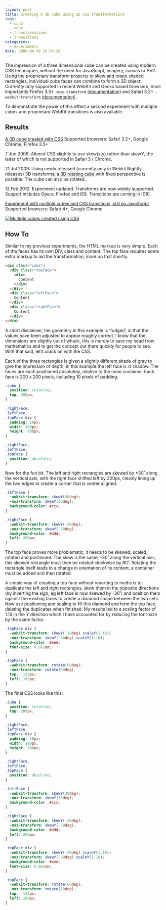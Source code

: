 ```yaml
---
layout: post
title: Creating a 3D Cube using 2D CSS transformations
tags:
  - css3
  - cube
  - transformations
  - transitions
categories:
  - experiments
date: 2009-04-30 15:54:28
---
```


The impression of a three dimensional cube can be created using modern CSS techniques, without the need for JavaScript, imagery, canvas or SVG. Using the proprietary transform property to skew and rotate shaded rectangles, individual cube faces can combine to form a 3D object. Currently only supported in recent WebKit and Gecko based browsers, most importantly Firefox 3.5+ `-moz-transform` ([documentation](https://developer.mozilla.org/En/CSS/CSS_transform_functions)) and Safari 3.2+ `-webkit-transform` ([documentation](https://webkit.org/specs/CSSVisualEffects/CSSTransforms.html)).

To demonstrate the power of this effect a second experiment with multiple cubes and proprietary WebKit transitions is also available.

## Results

[A 3D cube created with CSS](/experiments/cube/)
Supported browsers: Safari 3.2+, Google Chrome, Firefox 3.5+

<time datetime="2009-06-7">7 Jun 2009</time>: Altered CSS slightly to use skew(x,y) rather than skewY, the latter of which is not supported in Safari 3 / Chrome.

<time datetime="2009-07-21">21 Jul 2009</time>: Using newly released (currently only in Webkit Nightly releases) 3D transforms, a [3D rotating cube](/2009-07/animated-css3-cube-interface-using-3d-transforms/) with fixed perspective is possible. The cube can also be rotated.

<time datetime="2012-02-12">12 Feb 2012</time>: Exper­i­ment updated. Transforms are now widely sup­ported. Support includes Opera, Fire­fox and IE9. Transitions are coming in IE10.

[Experiment with multiple cubes and CSS transitions, still no JavaScript](/experiments/cube/multiCubes.html)
Supported browsers: Safari 4+, Google Chrome

[![Multiple cubes created using CSS](http://host.trivialbeing.org/up/small/multiple-cubes-css.png)](http://host.trivialbeing.org/up/multiple-cubes-css.png)

## How To

Similar to my previous experiments, the HTML markup is very simple. Each of the faces has its own DIV, class and content. The top face requires some extra markup to aid the transformation, more on that shortly.

```html
<div class="cube">
  <div class="topFace">
    <div>
      Content
    </div>
  </div>
  <div class="leftFace">
    Content
  </div>
  <div class="rightFace">
    Content
  </div>
</div>
```

A short disclaimer, the geometry in this example is ‘fudged’, in that the values have been adjusted to appear roughly correct. I know that the dimensions are slightly out of whack, this is merely to save my head from mathematics and to get the concept out there quickly for people to see. With that said, let’s crack on with the CSS.

Each of the three rectangles is given a slightly different shade of gray to give the impression of depth, in this example the left face is in shadow. The faces are each positioned absolutely, relative to the cube container. Each face is 200 x 200 pixels, including 10 pixels of padding.

```css
.cube {
  position: relative;
  top: 200px;
}

.rightFace,
.leftFace,
.topFace div {
  padding: 10px;
  width: 180px;
  height: 180px;
}

.rightFace,
.leftFace,
.topFace {
  position: absolute;
}
```

Now for the fun bit. The left and right rectangles are skewed by ±30˚ along the vertical axis, with the right face shifted left by 200px, cleanly lining up the two edges to create a corner that is center aligned.

```css
.leftFace {
  -webkit-transform: skewY(30deg);
  -moz-transform: skewY(30deg);
  background-color: #ccc;
}

.rightFace {
  -webkit-transform: skewY(-30deg);
  -moz-transform: skewY(-30deg);
  background-color: #ddd;
  left: 200px;
}
```

The top face proves more problematic; it needs to be skewed, scaled, rotated and positioned. The skew is the same, -30˚ along the vertical axis, this skewed rectangle must then be rotated clockwise by 60˚. Rotating the rectangle itself leads to a change in orientation of its content, a container must be added and then rotated.

A simple way of creating a top face without resorting to maths is to duplicate the left and right rectangles, skew them in the opposite directions (by inverting the sign, eg left face is now skewed by -30˚) and position them against the existing faces to create a diamond shape between the two sets. Now use positioning and scaling to fill this diamond and form the top face, deleting the duplicates when finished. My results led to a scaling factor of 1.16 in the Y direction which I have accounted for by reducing the font-size by the same factor.

```css
.topFace div {
  -webkit-transform: skewY(-30deg) scaleY(1.16);
  -moz-transform: skewY(-30deg) scaleY(1.16);
  background-color: #eee;
  font-size: 0.862em;
}

.topFace {
  -webkit-transform: rotate(60deg);
  -moz-transform: rotate(60deg);
  top: -158px;
  left: 100px;
}
```

The final CSS looks like this:

```css
.cube {
  position: relative;
  top: 200px;
}

.rightFace,
.leftFace,
.topFace div {
  padding: 10px;
  width: 180px;
  height: 180px;
}

.rightFace,
.leftFace,
.topFace {
  position: absolute;
}

.leftFace {
  -webkit-transform: skewY(30deg);
  -moz-transform: skewY(30deg);
  background-color: #ccc;
}

.rightFace {
  -webkit-transform: skewY(-30deg);
  -moz-transform: skewY(-30deg);
  background-color: #ddd;
  left: 200px;
}

.topFace div {
  -webkit-transform: skewY(-30deg) scaleY(1.16);
  -moz-transform: skewY(-30deg) scaleY(1.16);
  background-color: #eee;
  font-size: 0.862em;
}

.topFace {
  -webkit-transform: rotate(60deg);
  -moz-transform: rotate(60deg);
  top: -158px;
  left: 100px;
}
```
